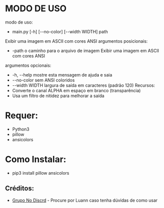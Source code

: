 # MODO DE USO

modo de uso: 
* main.py [-h] [--no-color] [--width WIDTH] path

Exibir uma imagem em ASCII com cores ANSI
argumentos posicionais:
  * -path o caminho para o arquivo de imagem
    Exibir uma imagem em ASCII com cores ANSI

argumentos opcionais:
 * -h, --help     mostre esta mensagem de ajuda e saia
  * --no-color     sem ANSI coloridos
  * --width WIDTH  largura de saída em caracteres (padrão 120)
Recursos:
 * Converte o canal ALPHA em espaço em branco (transparência)
 * Usa um filtro de nitidez para melhorar a saída

# Requer:
 * Python3
 * pillow
 * ansicolors

# Como Instalar:
 * pip3 install pillow ansicolors


## Créditos: 

* [Grupo No Discrd](https://discord.gg/P2kxpe8KET) - Procure por Luann caso tenha dúvidas de como usar
